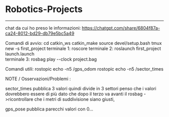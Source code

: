 # Robotics-Projects
------------------------------------------------------- 
chat da cui ho preso le informazioni: https://chatgpt.com/share/6804f87a-ca24-8012-bd29-db79e5bc5a49

Comandi di avvio:
cd catkin_ws
catkin_make
source devel/setup.bash
tmux new -s first_project
terminale 1: roscore
terminale 2: roslaunch first_project launch.launch  
terminale 3: rosbag play --clock project.bag 

Comandi utili:
rostopic echo -n5 /gps_odom
rostopic echo -n5 /sector_times

NOTE / Osservazioni/Problemi : 

sector_times pubblica 3 valori quindi divide in 3 settori
penso che i valori dovrebbero essere di più dato che dopo il terzo va avanti il rosbag
->ricontrollare che i metri di suddivisione siano giusti, 

gps_pose pubblica parecchi valori con 0...